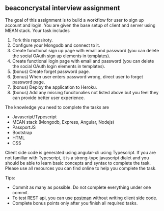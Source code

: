 ## beaconcrystal interview assignment

The goal of this assignment is to build a workflow for user to sign up account and login. You are given the base setup of client and server using MEAN stack. Your task includes

1. Fork this reposiroty.
2. Configure your Mongodb and connect to it.
3. Create functional sign up page with email and password (you can delete the social OAuth sign up elements in templates).
4. Create functional login page with email and password (you can delete the social OAuth login elements in templates).
5. (bonus) Create forget password page.
6. (bonus) When user enters password wrong, direct user to forget password page.
7. (bonus) Deploy the application to Heroku.
8. (bonus) Add any missing funcitonalies not listed above but you feel they can provide better user experience.

The knowledge you need to complete the tasks are
* Javascript/Typescript
* MEAN stack (Mongodb, Express, Angular, Nodejs)
* PassportJS
* Bootstrap
* HTML
* CSS

Client side code is generated using angular-cli using Typescript. If you are not familiar with Typescript, it is a strong-type javascript dialet and you should be able to learn basic concepts and syntax to complete the task. Please use all resources you can find online to help you complete the task.

Tips:
* Commit as many as possible. Do not complete everything under one commit.
* To test REST api, you can use [postman](https://www.getpostman.com/) without writing client side code. 
* Complete bonus points only after you finish all required tasks.
  
